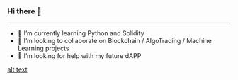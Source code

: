 ### Hi there 👋
---


- 🌱 I’m currently learning Python and Solidity
- 👯 I’m looking to collaborate on Blockchain / AlgoTrading / Machine Learning projects
- 🤔 I’m looking for help with my future dAPP

[alt text](https://www.vectorlogo.zone/util/preview.html?image=/logos/python/python-ar21.svg)
